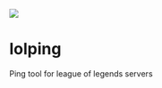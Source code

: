 <p><a href="https://discord.gg/zvvasbc"><img src="https://discordapp.com/api/guilds/298762167388471296/widget.png?"></a></p> 

# lolping
Ping tool for league of legends servers




